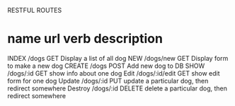 RESTFUL ROUTES

name    url             verb    description
=================================================
INDEX   /dogs           GET     Display a list of all dog
NEW     /dogs/new       GET     Display form to make a new dog
CREATE  /dogs           POST    Add new dog to DB
SHOW    /dogs/:id       GET     show info about one dog
Edit    /dogs/:id/edit  GET     show edit form for one dog
Update  /dogs/:id       PUT     update a particular dog, then redirect somewhere
Destroy /dogs/:id       DELETE  delete a particular dog, then redirect somewhere
